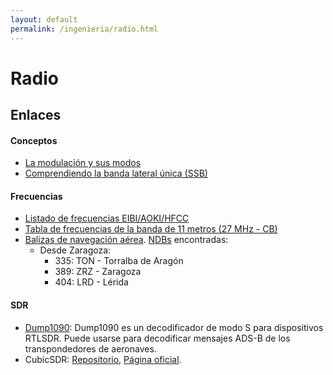 ```yaml
---
layout: default
permalink: /ingenieria/radio.html
---
```


# Radio

## Enlaces

#### Conceptos

* [La modulación y sus modos](https://www.cb27.com/primerospasos/la-modulacion-y-sus-modos)
* [Comprendiendo la banda lateral única (SSB)](https://crecj.org/comprender-la-banda-lateral-unica-ssb/)

#### Frecuencias

* [Listado de frecuencias EIBI/AOKI/HFCC](https://docs.google.com/spreadsheets/d/1StTd2lRB1UTUitbo7YTDxhw2ZInUk_LaIVmO6orQ64w/edit)
* [Tabla de frecuencias de la banda de 11 metros (27 MHz - CB)](https://www.cb27.com/dx/tabla-frecuencias)
* [Balizas de navegación aérea](https://aip.enaire.es/AIP/contenido_AIP/ENR/LE_ENR_4_1_en.html). [NDBs](https://es.wikipedia.org/wiki/Baliza_no_direccional) encontradas:
    * Desde Zaragoza:
        * 335: TON - Torralba de Aragón
        * 389: ZRZ - Zaragoza
        * 404: LRD - Lérida

#### SDR

* [Dump1090](https://github.com/antirez/dump1090): Dump1090 es un decodificador de modo S para dispositivos RTLSDR. Puede usarse para decodificar mensajes ADS-B de los transpondedores de aeronaves.
* CubicSDR: [Repositorio](https://github.com/cjcliffe/CubicSDR), [Página oficial](https://cubicsdr.com/).